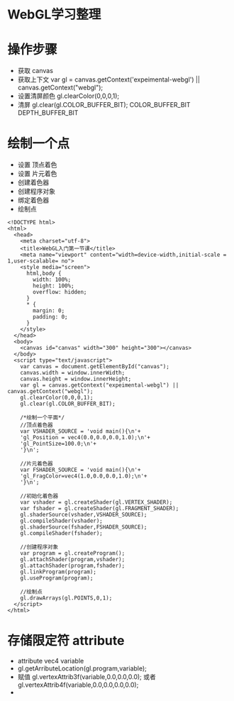 WebGL学习整理
====

# 操作步骤
+ 获取 canvas
+ 获取上下文 var gl = canvas.getContext('expeimental-webgl') || canvas.getContext("webgl");
+ 设置清屏颜色 gl.clearColor(0,0,0,1);
+ 清屏 gl.clear(gl.COLOR_BUFFER_BIT);  COLOR_BUFFER_BIT DEPTH_BUFFER_BIT

# 绘制一个点
+ 设置 顶点着色
+ 设置 片元着色
+ 创建着色器
+ 创建程序对象
+ 绑定着色器
+ 绘制点
```
<!DOCTYPE html>
<html>
  <head>
    <meta charset="utf-8">
    <title>WebGL入门第一节课</title>
    <meta name="viewport" content="width=device-width,initial-scale = 1,user-scalable= no">
    <style media="screen">
      html,body {
        width: 100%;
        height: 100%;
        overflow: hidden;
      }
      * {
        margin: 0;
        padding: 0;
      }
    </style>
  </head>
  <body>
    <canvas id="canvas" width="300" height="300"></canvas>
  </body>
  <script type="text/javascript">
    var canvas = document.getElementById("canvas");
    canvas.width = window.innerWidth;
    canvas.height = window.innerHeight;
    var gl = canvas.getContext("expeimental-webgl") || canvas.getContext("webgl");
    gl.clearColor(0,0,0,1);
    gl.clear(gl.COLOR_BUFFER_BIT);

    /*绘制一个平面*/
    //顶点着色器
    var VSHADER_SOURCE = 'void main(){\n'+
    'gl_Position = vec4(0.0,0.0,0.0,1.0);\n'+
    'gl_PointSize=100.0;\n'+
    '}\n';

    //片元着色器
    var FSHADER_SOURCE = 'void main(){\n'+
    'gl_FragColor=vec4(1.0,0.0,0.0,1.0);\n'+
    '}\n';

    //初始化着色器
    var vshader = gl.createShader(gl.VERTEX_SHADER);
    var fshader = gl.createShader(gl.FRAGMENT_SHADER);
    gl.shaderSource(vshader,VSHADER_SOURCE);
    gl.compileShader(vshader);
    gl.shaderSource(fshader,FSHADER_SOURCE);
    gl.compileShader(fshader);

    //创建程序对象
    var program = gl.createProgram();
    gl.attachShader(program,vshader);
    gl.attachShader(program,fshader);
    gl.linkProgram(program);
    gl.useProgram(program);

    //绘制点
    gl.drawArrays(gl.POINTS,0,1);
  </script>
</html>
```

# 存储限定符 attribute
+ attribute vec4 variable
+ gl.getArributeLocation(gl.program,variable);
+ 赋值 gl.vertexAttrib3f(variable,0.0,0.0,0.0); 或者 gl.vertexAttrib4f(variable,0.0,0.0,0.0,0.0);
+
